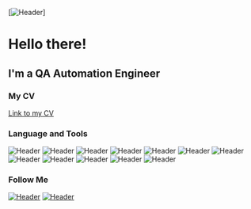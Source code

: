 [![Header](https://github.com/Starplatinum96/Starplatinum96/blob/main/assets/Frame%20635%20(3).png)]
# Hello there!
## I'm a QA Automation Engineer
### My CV
[Link to my CV]()

### Language and Tools
![Header](https://img.shields.io/badge/python-black?style=for-the-badge&logo=python&logoColor=ffdd54)
![Header](https://img.shields.io/badge/-selenium-black?style=for-the-badge&logo=selenium&logoColor=%43B02A)
![Header](https://img.shields.io/badge/jenkins-black.svg?style=for-the-badge&logo=jenkins&logoColor=%232C5263)
![Header](https://img.shields.io/badge/docker-black.svg?style=for-the-badge&logo=docker&logoColor=%230db7ed)
![Header](https://img.shields.io/badge/postgres-black.svg?style=for-the-badge&logo=postgresql&logoColor=%23316192)
![Header](https://img.shields.io/badge/git-black.svg?style=for-the-badge&logo=git&logoColor=%23F05033)
![Header](https://img.shields.io/badge/Postman-black?style=for-the-badge&logo=postman&logoColor=FF6C37)
![Header](https://img.shields.io/badge/rancher-black.svg?style=for-the-badge&logo=rancher&logoColor=%230075A8)
![Header](https://img.shields.io/badge/jira-black.svg?style=for-the-badge&logo=jira&logoColor=%230A0FFF)
![Header](https://img.shields.io/badge/confluence-black.svg?style=for-the-badge&logo=confluence&logoColor=%23172BF4)
![Header](https://img.shields.io/badge/teamcity-black.svg?style=for-the-badge&logo=teamcity&logoColor=white)
![Header](https://img.shields.io/badge/kubernetes-black.svg?style=for-the-badge&logo=kubernetes&logoColor=%23326ce5)

### Follow Me
[![Header](https://img.shields.io/badge/Telegram-090909?style=for-the-badge&logo=telegram&logoColor=31a5db)](https://t.me/n96n96n96n)
[![Header](https://img.shields.io/badge/Gmail-090909?style=for-the-badge&logo=gmail&logoColor=D14836)](mailto:nike0996@gmail.com)